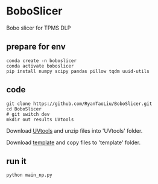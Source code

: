 # BoboSlicer
Bobo slicer for TPMS DLP

## prepare for env
```
conda create -n boboslicer
conda activate boboslicer
pip install numpy scipy pandas pillow tqdm uuid-utils
```

## code

```
git clone https://github.com/RyanTaoLiu/BoboSlicer.git
cd BoboSlicer
# git switch dev
mkdir out results UVtools
```

Download [UVtools](https://github.com/sn4k3/UVtools/releases) and unzip files into 'UVtools' folder.

Download [template](https://drive.google.com/drive/folders/1vbAZ3YX8BE_tgX597sKFf5MoDsxhImY4?usp=sharing) and copy files to 'template' folder.

## run it 
```
python main_np.py
```

